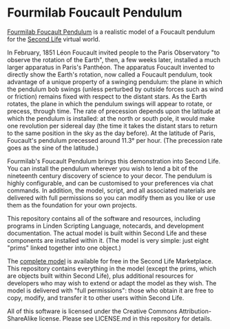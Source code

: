 # Fourmilab Foucault Pendulum

[Fourmilab Foucault Pendulum](https://marketplace.secondlife.com/p/Fourmilab-Foucault-Pendulum/17866284)
is a realistic model of a Foucault pendulum for the
[Second Life](https://en.wikipedia.org/wiki/Second_Life) virtual world.

In February, 1851 Léon Foucault invited people to the Paris
Observatory "to observe the rotation of the Earth", then, a few
weeks later, installed a much larger apparatus in Paris's
Panthéon.  The apparatus Foucault invented to directly show the
Earth's rotation, now called a Foucault pendulum, took advantage
of a unique property of a swinging pendulum: the plane in which
the pendulum bob swings (unless perturbed by outside forces such
as wind or friction) remains fixed with respect to the distant
stars.  As the Earth rotates, the plane in which the pendulum
swings will appear to rotate, or precess, through time.  The
rate of precession depends upon the latitude at which the
pendulum is installed: at the north or south pole, it would make
one revolution per sidereal day (the time it takes the distant
stars to return to the same position in the sky as the day
before).  At the latitude of Paris, Foucault's pendulum
precessed around 11.3° per hour.  (The precession rate goes as
the sine of the latitude.)

Fourmilab's Foucault Pendulum brings this demonstration into
Second Life.  You can install the pendulum wherever you wish to
lend a bit of the nineteenth century discovery of science to
your decor.  The pendulum is highly configurable, and can be
customised to your preferences via chat commands.  In addition,
the model, script, and all associated materials are delivered
with full permissions so you can modify them as you like or use
them as the foundation for your own projects.

This repository contains all of the software and resources, including
programs in Linden Scripting Language, notecards, and development
documentation. The actual model is built within Second Life and these
components are installed within it.  (The model is very simple: just
eight "prims" linked together into one object.)

The
[complete model](https://marketplace.secondlife.com/p/Fourmilab-Earth-and-Moon/18452910)
is available for free in the Second Life Marketplace.  This repository
contains everything in the model (except the prims, which are objects
built within Second Life), plus additional resources for developers who
may wish to extend or adapt the model as they wish.  The model is
delivered with "full permissions": those who obtain it are free to
copy, modify, and transfer it to other users within Second Life.

All of this software is licensed under the Creative Commons
Attribution-ShareAlike license.  Please see LICENSE.md in this
repository for details.
